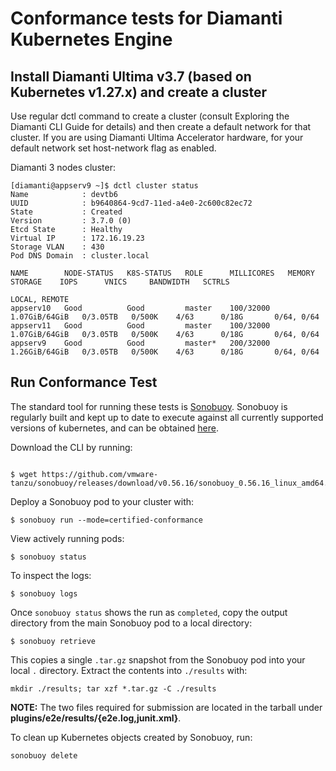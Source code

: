 # Conformance tests for Diamanti Kubernetes Engine

## Install Diamanti Ultima v3.7 (based on Kubernetes v1.27.x) and create a cluster

Use regular dctl command to create a cluster (consult Exploring the Diamanti CLI Guide for details) and then create a default network for that cluster.  If you are using Diamanti Ultima Accelerator hardware, for your default network set host-network flag as enabled.

Diamanti 3 nodes cluster:

```
[diamanti@appserv9 ~]$ dctl cluster status
Name           	: devtb6
UUID           	: b9640864-9cd7-11ed-a4e0-2c600c82ec72
State          	: Created
Version        	: 3.7.0 (0)
Etcd State     	: Healthy
Virtual IP     	: 172.16.19.23
Storage VLAN   	: 430
Pod DNS Domain	: cluster.local

NAME        NODE-STATUS   K8S-STATUS   ROLE      MILLICORES   MEMORY          STORAGE    IOPS      VNICS     BANDWIDTH   SCTRLS
                                                                                                                         LOCAL, REMOTE   
appserv10   Good          Good         master    100/32000    1.07GiB/64GiB   0/3.05TB   0/500K    4/63      0/18G       0/64, 0/64
appserv11   Good          Good         master    100/32000    1.07GiB/64GiB   0/3.05TB   0/500K    4/63      0/18G       0/64, 0/64
appserv9    Good          Good         master*   200/32000    1.26GiB/64GiB   0/3.05TB   0/500K    4/63      0/18G       0/64, 0/64
```

## Run Conformance Test

The standard tool for running these tests is
[Sonobuoy](https://github.com/heptio/sonobuoy).  Sonobuoy is
regularly built and kept up to date to execute against all
currently supported versions of kubernetes, and can be obtained [here](https://github.com/heptio/sonobuoy/releases).

Download the CLI by running:

```

$ wget https://github.com/vmware-tanzu/sonobuoy/releases/download/v0.56.16/sonobuoy_0.56.16_linux_amd64.tar.gz

```

Deploy a Sonobuoy pod to your cluster with:

```
$ sonobuoy run --mode=certified-conformance
```

View actively running pods:

```
$ sonobuoy status
```


To inspect the logs:

```
$ sonobuoy logs
```

Once `sonobuoy status` shows the run as `completed`, copy the output directory from the main Sonobuoy pod to
a local directory:

```
$ sonobuoy retrieve
```

This copies a single `.tar.gz` snapshot from the Sonobuoy pod into your local
`.` directory. Extract the contents into `./results` with:

```
mkdir ./results; tar xzf *.tar.gz -C ./results
```

**NOTE:** The two files required for submission are located in the tarball under **plugins/e2e/results/{e2e.log,junit.xml}**.

To clean up Kubernetes objects created by Sonobuoy, run:

```
sonobuoy delete
```

